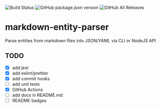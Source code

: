 ![Build Status](https://img.shields.io/github/actions/workflow/status/projects-md/markdown-entity-parser/main.yml?branch=main)
![GitHub package.json version](https://img.shields.io/github/package-json/v/projects-md/markdown-entity-parser)
![GitHub All Releases](https://img.shields.io/github/downloads/projects-md/markdown-entity-parser/total)

# markdown-entity-parser

Parse entities from markdown files into JSON/YAML via CLI or NodeJS API

## TODO
- [x] add jest
- [x] add eslint/prettier
- [x] add commit hooks
- [ ] add unit tests
- [x] GitHub Actions
- [ ] add docs in README.md
- [ ] README badges
